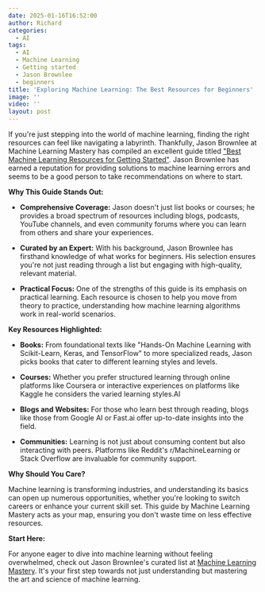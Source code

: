 ```yaml
---
date: 2025-01-16T16:52:00
author: Richard
categories:
  - AI
tags:
  - AI
  - Machine Learning
  - Getting started
  - Jason Brownlee
  - beginners
title: 'Exploring Machine Learning: The Best Resources for Beginners'
image: ''
video: ''
layout: post
---
```

If you're just stepping into the world of machine learning, finding the right resources can feel like navigating a labyrinth. Thankfully, Jason Brownlee at Machine Learning Mastery has compiled an excellent guide titled ["Best Machine Learning Resources for Getting Started"](https://machinelearningmastery.com/best-machine-learning-resources-for-getting-started/). Jason Brownlee has earned a reputation for providing solutions to machine learning errors and seems to be a good person to take recommendations on where to start.

**Why This Guide Stands Out:**

- **Comprehensive Coverage:** Jason doesn't just list books or courses; he provides a broad spectrum of resources including blogs, podcasts, YouTube channels, and even community forums where you can learn from others and share your experiences.

- **Curated by an Expert:** With his background, Jason Brownlee has firsthand knowledge of what works for beginners. His selection ensures you're not just reading through a list but engaging with high-quality, relevant material.

- **Practical Focus:** One of the strengths of this guide is its emphasis on practical learning. Each resource is chosen to help you move from theory to practice, understanding how machine learning algorithms work in real-world scenarios.

**Key Resources Highlighted:**

- **Books:** From foundational texts like "Hands-On Machine Learning with Scikit-Learn, Keras, and TensorFlow" to more specialized reads, Jason picks books that cater to different learning styles and levels.

- **Courses:** Whether you prefer structured learning through online platforms like Coursera or interactive experiences on platforms like Kaggle he considers the varied learning styles.AI

- **Blogs and Websites:** For those who learn best through reading, blogs like those from Google AI or Fast.ai offer up-to-date insights into the field.

- **Communities:** Learning is not just about consuming content but also interacting with peers. Platforms like Reddit's r/MachineLearning or Stack Overflow are invaluable for community support.

**Why Should You Care?**

Machine learning is transforming industries, and understanding its basics can open up numerous opportunities, whether you're looking to switch careers or enhance your current skill set. This guide by Machine Learning Mastery acts as your map, ensuring you don't waste time on less effective resources.

**Start Here:**

For anyone eager to dive into machine learning without feeling overwhelmed, check out Jason Brownlee's curated list at [Machine Learning Mastery](https://machinelearningmastery.com/best-machine-learning-resources-for-getting-started/). It's your first step towards not just understanding but mastering the art and science of machine learning.
